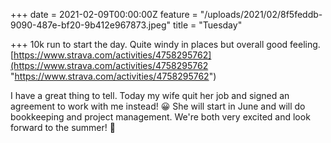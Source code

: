 +++
date = 2021-02-09T00:00:00Z
feature = "/uploads/2021/02/8f5feddb-9090-487e-bf20-9b412e967873.jpeg"
title = "Tuesday"

+++
10k run to start the day. Quite windy in places but overall good feeling. [https://www.strava.com/activities/4758295762](https://www.strava.com/activities/4758295762 "https://www.strava.com/activities/4758295762")

I have a great thing to tell. Today my wife quit her job and signed an agreement to work with me instead! 😀 She will start in June and will do  bookkeeping and project management. We're both very excited and look forward to the summer! 🥳